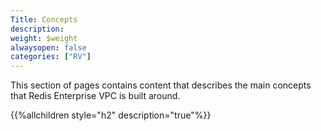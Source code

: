 ```yaml
---
Title: Concepts
description: 
weight: $weight
alwaysopen: false
categories: ["RV"]
---
```

This section of pages contains content that describes the main concepts
that Redis Enterprise VPC is built around.

{{%allchildren style="h2" description="true"%}}